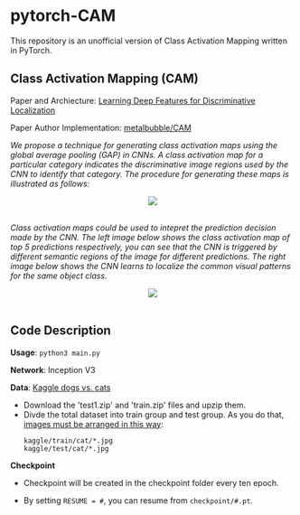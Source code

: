 # pytorch-CAM
This repository is an unofficial version of Class Activation Mapping written in PyTorch.

## Class Activation Mapping (CAM)
Paper and Archiecture: [Learning Deep Features for Discriminative Localization][1]

Paper Author Implementation: [metalbubble/CAM][2]

*We propose a technique for generating class activation maps using the global average pooling (GAP) in CNNs. A class activation map for a particular category indicates the discriminative image regions used by the CNN to identify that category. The procedure for generating these maps is illustrated as follows:*

<div align="center">
  <img src="http://cnnlocalization.csail.mit.edu/framework.jpg"><br><br>
</div>

*Class activation maps could be used to intepret the prediction decision made by the CNN. The left image below shows the class activation map of top 5 predictions respectively, you can see that the CNN is triggered by different semantic regions of the image for different predictions. The right image below shows the CNN learns to localize the common visual patterns for the same object class.*

<div align="center">
  <img src="http://cnnlocalization.csail.mit.edu/example.jpg"><br><br>
</div>


## Code Description
**Usage**: `python3 main.py`

**Network**: Inception V3

**Data**: [Kaggle dogs vs. cats][3]
- Download the 'test1.zip' and 'train.zip' files and upzip them.
- Divde the total dataset into train group and test group. As you do that, [images must be arranged in this way][4]:
  ```
  kaggle/train/cat/*.jpg
  kaggle/test/cat/*.jpg
  ```
  
**Checkpoint**
- Checkpoint will be created in the checkpoint folder every ten epoch.
- By setting `RESUME = #`, you can resume from `checkpoint/#.pt`.

  [1]: https://arxiv.org/abs/1512.04150
  [2]: https://github.com/metalbubble/CAM
  [3]: https://www.kaggle.com/c/dogs-vs-cats/data
  [4]: http://pytorch.org/docs/master/torchvision/datasets.html#imagefolder
